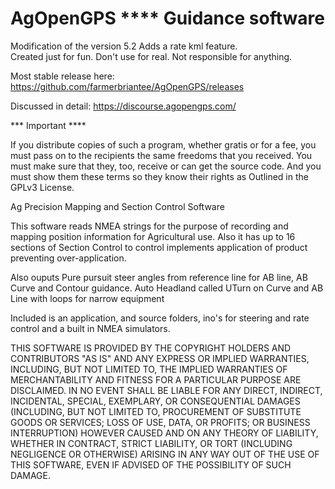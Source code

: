 
# AgOpenGPS  ****  Guidance software

Modification of the version 5.2  Adds a rate kml feature.  
Created just for fun.  Don't use for real.  Not responsible for anything.

Most stable release here: https://github.com/farmerbriantee/AgOpenGPS/releases

Discussed in detail: https://discourse.agopengps.com/

*** Important ****

If you distribute copies of such a program, whether
gratis or for a fee, you must pass on to the recipients the same
freedoms that you received.  You must make sure that they, too, receive
or can get the source code.  And you must show them these terms so they
know their rights as Outlined in the GPLv3 License.


Ag Precision Mapping and Section Control Software

This software reads NMEA strings for the purpose of recording and mapping position information 
for Agricultural use. Also it has up to 16 sections of Section Control to control implements application of product
preventing over-application.

Also ouputs Pure pursuit steer angles from reference line for AB line, AB Curve and Contour guidance. Auto Headland called UTurn on Curve 
and AB Line with loops for narrow equipment

Included is an application, and source folders, ino's for steering and rate control and a built in NMEA simulators. 

THIS SOFTWARE IS PROVIDED BY THE COPYRIGHT HOLDERS AND CONTRIBUTORS "AS IS" AND ANY EXPRESS OR IMPLIED WARRANTIES, INCLUDING, BUT NOT LIMITED TO, THE IMPLIED WARRANTIES OF MERCHANTABILITY AND FITNESS FOR A PARTICULAR PURPOSE ARE DISCLAIMED.
IN NO EVENT SHALL <COPYRIGHT HOLDER> BE LIABLE FOR ANY DIRECT, INDIRECT, INCIDENTAL, SPECIAL, EXEMPLARY, OR CONSEQUENTIAL DAMAGES (INCLUDING, BUT NOT LIMITED TO, PROCUREMENT OF SUBSTITUTE GOODS OR SERVICES;
LOSS OF USE, DATA, OR PROFITS; OR BUSINESS INTERRUPTION) HOWEVER CAUSED AND ON ANY THEORY OF LIABILITY, WHETHER IN CONTRACT, STRICT LIABILITY, OR TORT (INCLUDING NEGLIGENCE OR OTHERWISE) ARISING IN ANY WAY OUT OF THE USE OF THIS SOFTWARE, EVEN IF ADVISED OF THE POSSIBILITY OF SUCH DAMAGE.

